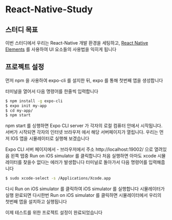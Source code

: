 # React-Native-Study
## 스터디 목표
이번 스터디에서 우리는 React-Native 개발 환경을 세팅하고, [React Native Elements](https://react-native-training.github.io/react-native-elements/) 를 사용하여 UI 요소들의 사용법을 익히게 됩니다

## 프로젝트 설정
먼저 npm 을 사용하여 expo-cli 를 설지한 뒤,
expo 를 통해 첫번째 앱을 생성합니다

터미널을 열어서 다음 명령어를 한줄씩 입력합니다
```sh
$ npm install -g expo-cli
$ expo init my-app
$ cd my-app/
$ npm start
```

npm start 를 싱행하면 Expo CLI server 가 각자의 로컬 컴퓨터 안에서 시작됩니다.
서버가 시작되면 각자의 인터넷 브라우저 에서 해당 서버페이지가 열립니다.
우리는 먼저 IOS 앱을 시뮬레이터로 실행해 보겠습니다

Expo CLI 서버 페이지에서 - 브라우저에서 주소 http://localhost:19002/ 으로 열려있음
왼쪽 탭중 Run on iOS simulator 를 클릭합니다
처음 실행하면 아마도 xcode 시뮬레이터를 찾을수 없다는 에러가 발생합니다
터미널로 돌아가서 다음 명령어를 입력해줍니다
``` sh
$ sudo xcode-select -s /Applications/Xcode.app
``` 

다시 Run on iOS simulator 를 클릭하여 iOS simulator 를 실행합니다
시뮬레이터가 실행 완료되면 다시한번 Run on iOS simulator 를 클릭하면 시뮬레이터에서 우리의 첫번째 앱을 설치하고 실행됩니다

이제 테스트를 위한 프로젝트 설정이 완료되었습니다
